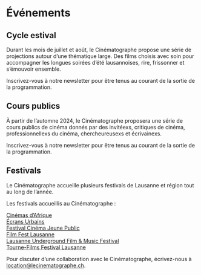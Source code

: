 # Événements

## Cycle estival

Durant les mois de juillet et août, le Cinématographe propose une série de projections autour d’une thématique large.
Des films choisis avec soin pour accompagner les longues soirées d’été lausannoises, rire, frissonner et s’émouvoir
ensemble.

Inscrivez-vous à notre newsletter pour être tenus au courant de la sortie de la programmation.


## Cours publics

À partir de l’automne 2024, le Cinématographe proposera une série de cours publics de cinéma donnés par des invitéexs,
critiques de cinéma, professionnellexs du cinéma, chercheureusexs et écrivainexs.

Inscrivez-vous à notre newsletter pour être tenus au courant de la sortie de la programmation.


## Festivals

Le Cinématographe accueille plusieurs festivals de Lausanne et région tout au long de l’année.

Les festivals accueillis au Cinématographe :

[Cinémas d’Afrique](https://www.cine-afrique.ch)  
[Écrans Urbains](https://ecrans-urbains.ch/)  
[Festival Cinéma Jeune Public](https://festivalcinemajeunepublic.ch)  
[Film Fest Lausanne](https://www.filmfest-lausanne.ch)  
[Lausanne Underground Film & Music Festival](https://luff.ch)  
[Tourne-Films Festival Lausanne](https://tffl.ch)  

Pour discuter d’une collaboration avec le Cinématographe, écrivez-nous à [location@lecinematographe.ch](mailto:location@lecinematographe.ch).
